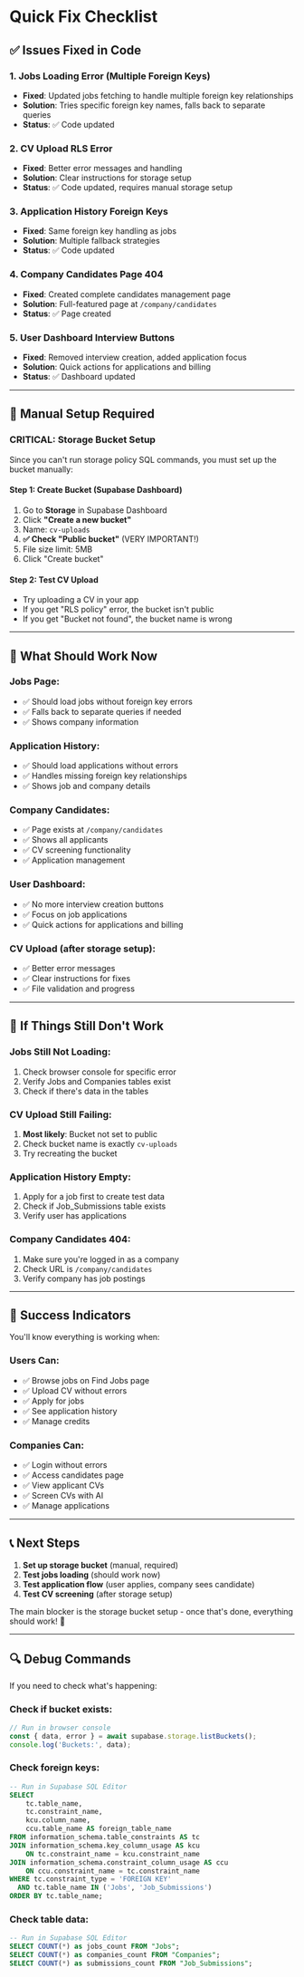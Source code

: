 # Quick Fix Checklist

## ✅ Issues Fixed in Code

### 1. **Jobs Loading Error (Multiple Foreign Keys)**
- **Fixed**: Updated jobs fetching to handle multiple foreign key relationships
- **Solution**: Tries specific foreign key names, falls back to separate queries
- **Status**: ✅ Code updated

### 2. **CV Upload RLS Error**
- **Fixed**: Better error messages and handling
- **Solution**: Clear instructions for storage setup
- **Status**: ✅ Code updated, requires manual storage setup

### 3. **Application History Foreign Keys**
- **Fixed**: Same foreign key handling as jobs
- **Solution**: Multiple fallback strategies
- **Status**: ✅ Code updated

### 4. **Company Candidates Page 404**
- **Fixed**: Created complete candidates management page
- **Solution**: Full-featured page at `/company/candidates`
- **Status**: ✅ Page created

### 5. **User Dashboard Interview Buttons**
- **Fixed**: Removed interview creation, added application focus
- **Solution**: Quick actions for applications and billing
- **Status**: ✅ Dashboard updated

---

## 🔧 Manual Setup Required

### **CRITICAL: Storage Bucket Setup**

Since you can't run storage policy SQL commands, you must set up the bucket manually:

#### **Step 1: Create Bucket (Supabase Dashboard)**
1. Go to **Storage** in Supabase Dashboard
2. Click **"Create a new bucket"**
3. Name: `cv-uploads`
4. **✅ Check "Public bucket"** (VERY IMPORTANT!)
5. File size limit: 5MB
6. Click "Create bucket"

#### **Step 2: Test CV Upload**
- Try uploading a CV in your app
- If you get "RLS policy" error, the bucket isn't public
- If you get "Bucket not found", the bucket name is wrong

---

## 🎯 What Should Work Now

### **Jobs Page**:
- ✅ Should load jobs without foreign key errors
- ✅ Falls back to separate queries if needed
- ✅ Shows company information

### **Application History**:
- ✅ Should load applications without errors
- ✅ Handles missing foreign key relationships
- ✅ Shows job and company details

### **Company Candidates**:
- ✅ Page exists at `/company/candidates`
- ✅ Shows all applicants
- ✅ CV screening functionality
- ✅ Application management

### **User Dashboard**:
- ✅ No more interview creation buttons
- ✅ Focus on job applications
- ✅ Quick actions for applications and billing

### **CV Upload** (after storage setup):
- ✅ Better error messages
- ✅ Clear instructions for fixes
- ✅ File validation and progress

---

## 🚨 If Things Still Don't Work

### **Jobs Still Not Loading**:
1. Check browser console for specific error
2. Verify Jobs and Companies tables exist
3. Check if there's data in the tables

### **CV Upload Still Failing**:
1. **Most likely**: Bucket not set to public
2. Check bucket name is exactly `cv-uploads`
3. Try recreating the bucket

### **Application History Empty**:
1. Apply for a job first to create test data
2. Check if Job_Submissions table exists
3. Verify user has applications

### **Company Candidates 404**:
1. Make sure you're logged in as a company
2. Check URL is `/company/candidates`
3. Verify company has job postings

---

## 🎉 Success Indicators

You'll know everything is working when:

### **Users Can**:
- ✅ Browse jobs on Find Jobs page
- ✅ Upload CV without errors
- ✅ Apply for jobs
- ✅ See application history
- ✅ Manage credits

### **Companies Can**:
- ✅ Login without errors
- ✅ Access candidates page
- ✅ View applicant CVs
- ✅ Screen CVs with AI
- ✅ Manage applications

---

## 📞 Next Steps

1. **Set up storage bucket** (manual, required)
2. **Test jobs loading** (should work now)
3. **Test application flow** (user applies, company sees candidate)
4. **Test CV screening** (after storage setup)

The main blocker is the storage bucket setup - once that's done, everything should work! 🚀

---

## 🔍 Debug Commands

If you need to check what's happening:

### **Check if bucket exists**:
```javascript
// Run in browser console
const { data, error } = await supabase.storage.listBuckets();
console.log('Buckets:', data);
```

### **Check foreign keys**:
```sql
-- Run in Supabase SQL Editor
SELECT 
    tc.table_name,
    tc.constraint_name,
    kcu.column_name,
    ccu.table_name AS foreign_table_name
FROM information_schema.table_constraints AS tc
JOIN information_schema.key_column_usage AS kcu
    ON tc.constraint_name = kcu.constraint_name
JOIN information_schema.constraint_column_usage AS ccu
    ON ccu.constraint_name = tc.constraint_name
WHERE tc.constraint_type = 'FOREIGN KEY'
  AND tc.table_name IN ('Jobs', 'Job_Submissions')
ORDER BY tc.table_name;
```

### **Check table data**:
```sql
-- Run in Supabase SQL Editor
SELECT COUNT(*) as jobs_count FROM "Jobs";
SELECT COUNT(*) as companies_count FROM "Companies";
SELECT COUNT(*) as submissions_count FROM "Job_Submissions";
```
